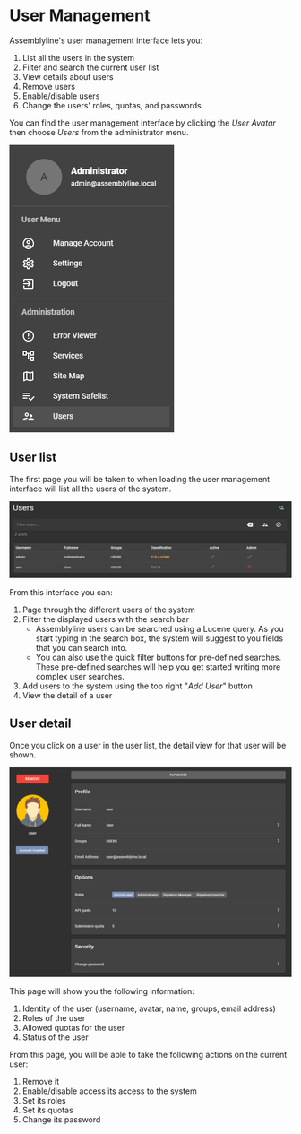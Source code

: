 # User Management

Assemblyline's user management interface lets you:

1. List all the users in the system
2. Filter and search the current user list
3. View details about users
4. Remove users
5. Enable/disable users
6. Change the users' roles, quotas, and passwords

You can find the user management interface by clicking the *User Avatar* then choose *Users* from the administrator menu.

![User management](./images/user_management.PNG)

## User list

The first page you will be taken to when loading the user management interface will list all the users of the system.

![User list](./images/user_list.PNG)

From this interface you can:

1. Page through the different users of the system
2. Filter the displayed users with the search bar
    * Assemblyline users can be searched using a Lucene query. As you start typing in the search box, the system will suggest to you fields that you can search into.
    * You can also use the quick filter buttons for pre-defined searches. These pre-defined searches will help you get started writing more complex user searches.
3. Add users to the system using the top right "*Add User*" button
4. View the detail of a user

## User detail

Once you click on a user in the user list, the detail view for that user will be shown.

![User detail](./images/user_detail.png)

This page will show you the following information:

1. Identity of the user (username, avatar, name, groups, email address)
2. Roles of the user
3. Allowed quotas for the user
4. Status of the user

From this page, you will be able to take the following actions on the current user:

1. Remove it
2. Enable/disable access its access to the system
3. Set its roles
4. Set its quotas
5. Change its password
